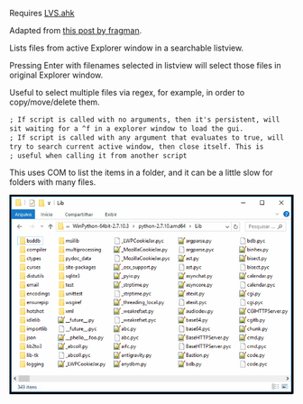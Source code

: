 
Requires [LVS.ahk](https://github.com/diogo0258/lvs)

Adapted from [this post by fragman](<https://autohotkey.com/board/topic/19039-explorer-windows-manipulations/page-5#entry299720>).

Lists files from active Explorer window in a searchable listview.

Pressing Enter with filenames selected in listview will select those files in original Explorer window.

Useful to select multiple files via regex, for example, in order to copy/move/delete them.

```
; If script is called with no arguments, then it's persistent, will sit waiting for a ^f in a explorer window to load the gui.
; If script is called with any argument that evaluates to true, will try to search current active window, then close itself. This is
; useful when calling it from another script
```

This uses COM to list the items in a folder, and it can be a little slow for folders with many files.

![demo](https://github.com/diogo0258/lvs-active-explorer-search/raw/master/demo/demo-gif.gif)
